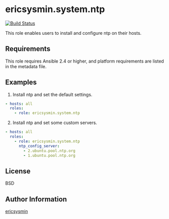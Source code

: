 # ericsysmin.system.ntp

[![Build Status](https://travis-ci.com/ericsysmin/ansible-role-ntp.png?branch=main)](https://travis-ci.com/ericsysmin/ansible-role-ntp)

This role enables users to install and configure ntp on their hosts.

## Requirements

This role requires Ansible 2.4 or higher, and platform requirements are listed
in the metadata file.

## Examples

1) Install ntp and set the default settings.

```yaml
- hosts: all
  roles:
    - role: ericsysmin.system.ntp
```

2) Install ntp and set some custom servers.

```yaml
- hosts: all
  roles:
    - role: ericsysmin.system.ntp
      ntp_config_server:
        - 2.ubuntu.pool.ntp.org
        - 1.ubuntu.pool.ntp.org
```

## License

BSD

## Author Information

[ericsysmin](https://ericsysmin.com)
